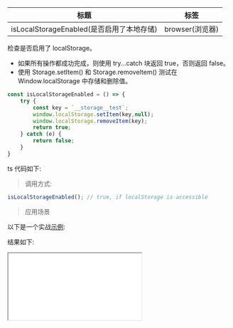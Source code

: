 |  标题   | 标签  |
|  ----  | ----  |
| isLocalStorageEnabled(是否启用了本地存储) | browser(浏览器) |

检查是否启用了 localStorage。

* 如果所有操作都成功完成，则使用 try...catch 块返回 true，否则返回 false。
* 使用 Storage.setItem() 和 Storage.removeItem() 测试在 Window.localStorage 中存储和删除值。

```js
const isLocalStorageEnabled = () => {
    try {
        const key = `__storage__test`;
        window.localStorage.setItem(key,null);
        window.localStorage.removeItem(key);
        return true;
    } catch (e) {
        return false;
    }
}
```


ts 代码如下:

<div class="code-editor" data-url="codes/javascript/ts/is-local-storage-enabled.ts" data-language="typescript"></div>

> 调用方式:

```js
isLocalStorageEnabled(); // true, if localStorage is accessible
```

> 应用场景

以下是一个实战<a href="codes/javascript/html/is-local-storage-enabled.html" target="_blank" rel="noopener noreferrer">示例</a>:

<div class="code-editor" data-url="codes/javascript/html/is-local-storage-enabled.html" data-language="html"></div>

结果如下:

<iframe src="codes/javascript/html/is-local-storage-enabled.html"></iframe>

